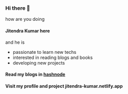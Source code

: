 ### Hi there 👋️
how are you doing
#### Jitendra Kumar here
and he is
- passionate to learn new techs
- interested in reading blogs and books
- developing new projects

#### Read my blogs in [hashnode](https://jit2endra.hashnode.dev/)
#### Visit my profile and project jitendra-kumar.netlify.app
